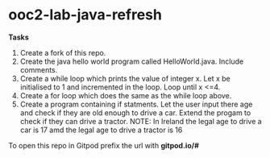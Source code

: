 # ooc2-lab-java-refresh

**Tasks**

1. Create a fork of this repo.
2. Create the java hello world program called HelloWorld.java. Include comments.
3. Create a while loop which prints the value of integer x. Let x be initialised to 1 and incremented in the loop. Loop until x <=4.
4. Create a for loop which does the same as the while loop above.
5. Create a program containing if statments. Let the user input there age and check if they are old enough to drive a car. Extend the progam to check if they can drive a tractor. NOTE: In Ireland the legal age to drive a car is 17 amd the legal age to drive a tractor is 16

To open this repo in Gitpod prefix the url with **gitpod.io/#**
